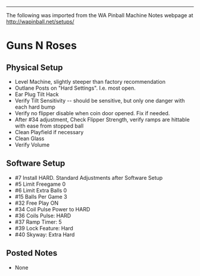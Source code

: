 ***
The following was imported from the WA Pinball Machine Notes webpage at http://wapinball.net/setups/
# Guns N Roses
## Physical Setup
-   Level Machine, slightly steeper than factory recommendation
-   Outlane Posts on "Hard Settings". I.e. most open.
-   Ear Plug Tilt Hack
-   Verify Tilt Sensitivity -- should be sensitive, but only one danger with each hard bump
-   Verify no flipper disable when coin door opened. Fix if needed.
-   After #34 adjustment, Check Flipper Strength, verify ramps are hittable with ease from stopped ball
-   Clean Playfield if necessary
-   Clean Glass
-   Verify Volume
## Software Setup
-   #7 Install HARD.
Standard Adjustments after Software Setup
-   #5 Limit Freegame 0
-   #6 Limit Extra Balls 0
-   #15 Balls Per Game 3
-   #32 Free Play ON
-   #34 Coil Pulse Power to HARD
-   #36 Coils Pulse: HARD
-   #37 Ramp Timer: 5
-   #39 Lock Feature: Hard
-   #40 Skyway: Extra Hard
## Posted Notes
-   None
